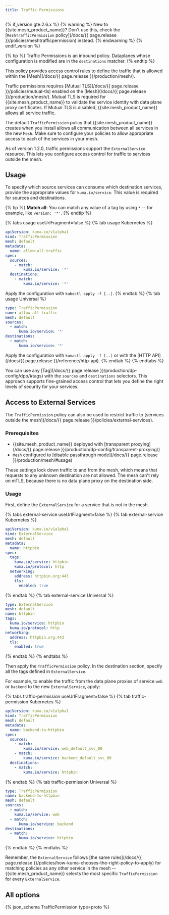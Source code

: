 ```yaml
---
title: Traffic Permissions
---
```

{% if_version gte:2.6.x %}
{% warning %}
New to {{site.mesh_product_name}}? Don't use this, check the [`MeshTrafficPermission` policy](/docs/{{ page.release }}/policies/meshtrafficpermission) instead.
{% endwarning %}
{% endif_version %}


{% tip %}
Traffic Permissions is an inbound policy. Dataplanes whose configuration is modified are in the `destinations` matcher.
{% endtip %}

This policy provides access control rules to define the traffic that is allowed within the [Mesh](/docs/{{ page.release }}/production/mesh/). 

Traffic permissions requires [Mutual TLS](/docs/{{ page.release }}/policies/mutual-tls) enabled on the [Mesh](/docs/{{ page.release }}/production/mesh/). Mutual TLS is required for {{site.mesh_product_name}} to validate the service identity with data plane proxy certificates. If Mutual TLS is disabled, {{site.mesh_product_name}} allows all service traffic. 

The default `TrafficPermission` policy that {{site.mesh_product_name}} creates when you install allows all communication between all services in the new `Mesh`. Make sure to configure your policies to allow appropriate access to each of the services in your mesh.

As of version 1.2.0, traffic permissions support the `ExternalService` resource. This lets you configure access control for traffic to services outside the mesh.

## Usage

To specify which source services can consume which destination services, provide the appropriate values for `kuma.io/service`. This value is required for sources and destinations.

{% tip %}
**Match all**: You can match any value of a tag by using `*` -- for example, like `version: '*'`.
{% endtip %}

{% tabs usage useUrlFragment=false %}
{% tab usage Kubernetes %}
```yaml
apiVersion: kuma.io/v1alpha1
kind: TrafficPermission
mesh: default
metadata:
  name: allow-all-traffic
spec:
  sources:
    - match:
        kuma.io/service: '*'
  destinations:
    - match:
        kuma.io/service: '*'
```
Apply the configuration with `kubectl apply -f [..]`.
{% endtab %}
{% tab usage Universal %}
```yaml
type: TrafficPermission
name: allow-all-traffic
mesh: default
sources:
  - match:
      kuma.io/service: '*'
destinations:
  - match:
      kuma.io/service: '*'
```
Apply the configuration with `kumactl apply -f [..]` or with the [HTTP API](/docs/{{ page.release }}/reference/http-api).
{% endtab %}
{% endtabs %}

You can use any [Tag](/docs/{{ page.release }}/production/dp-config/dpp/#tags) with the `sources` and `destinations` selectors. This approach supports fine-grained access control that lets you define the right levels of security for your services.

## Access to External Services

The `TrafficPermission` policy can also be used to restrict traffic to [services outside the mesh](/docs/{{ page.release }}/policies/external-services).

### Prerequisites

* {{site.mesh_product_name}} deployed with [transparent proxying](/docs/{{ page.release }}/production/dp-config/transparent-proxying/)
* `Mesh` configured to [disable passthrough mode](/docs/{{ page.release }}/production/mesh/#usage)

These settings lock down traffic to and from the mesh, which means that requests to any unknown destination are not allowed. The mesh can't rely on mTLS, because there is no data plane proxy on the destination side.

### Usage

First, define the `ExternalService` for a service that is not in the mesh.

{% tabs external-service useUrlFragment=false %}
{% tab external-service Kubernetes %}
```yaml
apiVersion: kuma.io/v1alpha1
kind: ExternalService
mesh: default
metadata:
  name: httpbin
spec:
  tags:
    kuma.io/service: httpbin
    kuma.io/protocol: http
  networking:
    address: httpbin.org:443
    tls:
      enabled: true
```
{% endtab %}
{% tab external-service Universal %}
```yaml
type: ExternalService
mesh: default
name: httpbin
tags:
  kuma.io/service: httpbin
  kuma.io/protocol: http
networking:
  address: httpbin.org:443
  tls:
    enabled: true
```
{% endtab %}
{% endtabs %}

Then apply the `TrafficPermission` policy. In the destination section, specify all the tags defined in `ExternalService`.

For example, to enable the traffic from the data plane proxies of service `web` or `backend` to the new `ExternalService`, apply:

{% tabs traffic-permission useUrlFragment=false %}
{% tab traffic-permission Kubernetes %}
```yaml
apiVersion: kuma.io/v1alpha1
kind: TrafficPermission
mesh: default
metadata:
  name: backend-to-httpbin
spec:
  sources:
    - match:
        kuma.io/service: web_default_svc_80
    - match:
        kuma.io/service: backend_default_svc_80
  destinations:
    - match:
        kuma.io/service: httpbin
```
{% endtab %}
{% tab traffic-permission Universal %}
```yaml
type: TrafficPermission
name: backend-to-httpbin
mesh: default
sources:
  - match:
    kuma.io/service: web
  - match:
      kuma.io/service: backend
destinations:
  - match:
      kuma.io/service: httpbin
```
{% endtab %}
{% endtabs %}

Remember, the `ExternalService` follows [the same rules](/docs/{{ page.release }}/policies/how-kuma-chooses-the-right-policy-to-apply) for matching policies as any other service in the mesh -- {{site.mesh_product_name}} selects the most specific `TrafficPermission` for every `ExternalService`.

## All options

{% json_schema TrafficPermission type=proto %}
